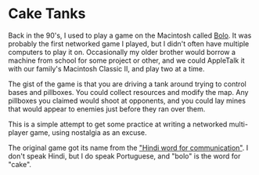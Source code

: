 # Cake Tanks

Back in the 90's, I used to play a game on the Macintosh called [Bolo](https://en.wikipedia.org/wiki/Bolo_(1987_video_game)). It was probably the first networked game I played, but I didn't often have multiple computers to play it on. Occasionally my older brother would borrow a machine from school for some project or other, and we could AppleTalk it with our family's Macintosh Classic II, and play two at a time.

The gist of the game is that you are driving a tank around trying to control bases and pillboxes. You could collect resources and modify the map. Any pillboxes you claimed would shoot at opponents, and you could lay mines that would appear to enemies just before they ran over them.

This is a simple attempt to get some practice at writing a networked multi-player game, using nostalgia as an excuse.

The original game got its name from the ["Hindi word for communication"](https://web.archive.org/web/20070518233700/http://bishop.mc.duke.edu/bolo/guides/stuartfaq.html). I don't speak Hindi, but I do speak Portuguese, and "bolo" is the word for "cake".
